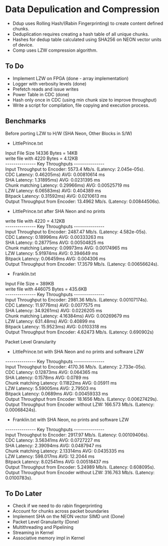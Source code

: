 # Data Depulication and Compression

* Ddup uses Rolling Hash/(Rabin Fingerprinting) to create content defined chunks.
* Deduplication requires creating a hash table of all unique chunks.
* Hashes for dedup table calculated using SHA256 on NEON vector units of device.
* Comp uses LZW compression algorithm.

## To Do
* Implement LZW on FPGA (done - array implementation)
* Logger with verbosity levels (done)
* Prefetch reads and issue writes
* Power Table in CDC (done)
* Hash only once in CDC (using min chunk size to improve throughput)
* Write a script for compilation, file copying and execution process.

## Benchmarks
Before porting LZW to H/W (SHA Neon, Other Blocks in S/W)

* LittlePrince.txt


Input File Size 14336 Bytes = 14KB <br />
write file with 4220 Bytes = 4.12KB<br />
--------------- Key Throughputs ---------------<br />
Input Throughput to Encoder: 5573.4 Mb/s. (Latency: 2.045e-05s).<br />
CDC Latency: 0.46205ms)	AVG: 0.00810614 ms<br />
SHA Latency: 1.31895ms)	AVG: 0.0231395 ms<br />
Chunk matching Latency: 0.29966ms)	AVG: 0.00525719 ms<br />
LZW Latency: 6.06583ms)	AVG: 0.404389 ms<br />
Bitpack Latency: 0.31592ms)	AVG: 0.0210613 ms<br />
Output Throughput from Encoder: 13.4962 Mb/s. (Latency: 0.00844506s).<br />


* LittlePrince.txt after SHA Neon and no prints


write file with 4220 = 4.12KB <br />
--------------- Key Throughputs ---------------<br />
Input Throughput to Encoder: 2487.47 Mb/s. (Latency: 4.582e-05s).<br />
CDC Latency: 0.18996ms	AVG: 0.00333263 ms<br />
SHA Latency: 0.28775ms	AVG: 0.00504825 ms<br />
Chunk matching Latency: 0.09973ms	AVG: 0.00174965 ms<br />
LZW Latency: 5.91974ms	AVG: 0.394649 ms<br />
Bitpack Latency: 0.06459ms	AVG: 0.004306 ms<br />
Output Throughput from Encoder: 17.3579 Mb/s. (Latency: 0.00656624s).<br />


* Franklin.txt


Input File Size = 389KB<br />
write file with 446075 Bytes = 435.6KB<br />
--------------- Key Throughputs ---------------<br />
Input Throughput to Encoder: 2981.36 Mb/s. (Latency: 0.00107174s).<br />
CDC Latency: 11.9776ms)	AVG: 0.0077575 ms<br />
SHA Latency: 34.9261ms)	AVG: 0.0226205 ms<br />
Chunk matching Latency: 4.16384ms)	AVG: 0.00269679 ms<br />
LZW Latency: 631.48ms)	AVG: 0.40899 ms<br />
Bitpack Latency: 15.9523ms)	AVG: 0.0103318 ms<br />
Output Throughput from Encoder: 4.62473 Mb/s. (Latency: 0.690902s)<br />


Packet Level Granularity

* LittlePrince.txt with SHA Neon and no prints and software LZW

--------------- Key Throughputs ---------------<br />
Input Throughput to Encoder: 4170.36 Mb/s. (Latency: 2.733e-05s). <br />
CDC Latency: 0.12873ms	AVG: 0.064365 ms <br />
SHA Latency: 0.1578ms	AVG: 0.0789 ms <br />
Chunk matching Latency: 0.11822ms	AVG: 0.05911 ms <br />
LZW Latency: 5.59005ms	AVG: 2.79503 ms <br />
Bitpack Latency: 0.0689ms	AVG: 0.00459333 ms <br />
Output Throughput from Encoder: 18.1656 Mb/s. (Latency: 0.00627429s).<br />
Output Throughput from Encoder without LZW: 166.573 Mb/s. (Latency: 0.00068424s).<br />


* Franklin.txt with SHA Neon, no prints and software LZW



--------------- Key Throughputs ---------------<br />
Input Throughput to Encoder: 2917.97 Mb/s. (Latency: 0.00109406s).<br />
CDC Latency: 3.56341ms	AVG: 0.0727227 ms<br />
SHA Latency: 2.39094ms	AVG: 0.0487947 ms<br />
Chunk matching Latency: 2.13314ms	AVG: 0.0435335 ms<br />
LZW Latency: 598.017ms	AVG: 12.2044 ms<br />
Bitpack Latency: 8.02541ms	AVG: 0.00518437 ms<br />
Output Throughput from Encoder: 5.24989 Mb/s. (Latency: 0.608095s).<br />
Output Throughput from Encoder without LZW: 316.763 Mb/s. (Latency: 0.0100783s).<br />


## To Do Later
* Check if we need to do rabin fingerprinting
* Account for chunks across packet boundaries
* Implement SHA on the NEON vector SIMD unit (Done)
* Packet Level Granularity (Done)
* Multithreading and Pipelining
* Streaming in Kernel
* Associative memory impl in Kernel
